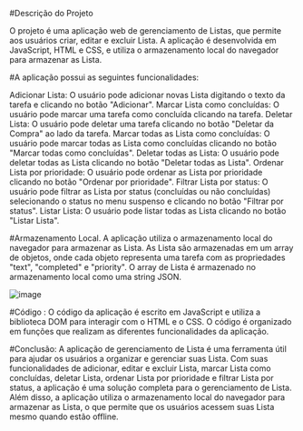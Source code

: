 #Descrição do Projeto

O projeto é uma aplicação web de gerenciamento de Listas, que permite aos usuários criar, editar e excluir Lista.
A aplicação é desenvolvida em JavaScript, HTML e CSS, e utiliza o armazenamento local do navegador para armazenar as Lista.

#A aplicação possui as seguintes funcionalidades:

Adicionar Lista: O usuário pode adicionar novas Lista digitando o texto da tarefa e clicando no botão "Adicionar".
Marcar Lista como concluídas: O usuário pode marcar uma tarefa como concluída clicando na tarefa.
Deletar Lista: O usuário pode deletar uma tarefa clicando no botão "Deletar da Compra" ao lado da tarefa.
Marcar todas as Lista como concluídas: O usuário pode marcar todas as Lista como concluídas clicando no botão "Marcar todas como concluídas".
Deletar todas as Lista: O usuário pode deletar todas as Lista clicando no botão "Deletar todas as Lista".
Ordenar Lista por prioridade: O usuário pode ordenar as Lista por prioridade clicando no botão "Ordenar por prioridade".
Filtrar Lista por status: O usuário pode filtrar as Lista por status (concluídas ou não concluídas) selecionando o status no menu suspenso e clicando no botão "Filtrar por status".
Listar Lista: O usuário pode listar todas as Lista clicando no botão "Listar Lista".

#Armazenamento Local.
A aplicação utiliza o armazenamento local do navegador para armazenar as Lista. As Lista são armazenadas em um array de objetos, onde cada objeto representa uma tarefa com as propriedades "text", "completed" e "priority". O array de Lista é armazenado no armazenamento local como uma string JSON.

![image](https://github.com/user-attachments/assets/887ba9be-ae9e-415c-bfcb-0e8b1952e9a5)



#Código :
O código da aplicação é escrito em JavaScript e utiliza a biblioteca DOM para interagir com o HTML e o CSS. O código é organizado em funções que realizam as diferentes funcionalidades da aplicação.

#Conclusão:
A aplicação de gerenciamento de Lista é uma ferramenta útil para ajudar os usuários a organizar e gerenciar suas Lista.
Com suas funcionalidades de adicionar, editar e excluir Lista, marcar Lista como concluídas, deletar Lista, ordenar Lista por prioridade e filtrar Lista por status, a aplicação é uma solução completa para o gerenciamento de Lista.
Além disso, a aplicação utiliza o armazenamento local do navegador para armazenar as Lista, o que permite que os usuários acessem suas Lista mesmo quando estão offline.
